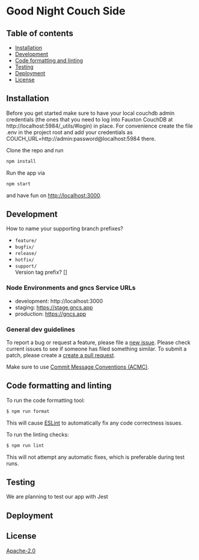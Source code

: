 # Good Night Couch Side

## Table of contents

- [Installation](#installation)
- [Development](#development)
- [Code formatting and linting](#code-formatting-and-linting)
- [Testing](#testing)
- [Deployment](#deployment)
- [License](#license)

## Installation

Before you get started make sure to have your local couchdb admin credentials (the ones that you
need to log into Fauxton CouchDB at http://localhost:5984/\_utils/#login) in place. For convenience
create the file .env in the project root and add your credentials as
COUCH_URL=http://admin:password@localhost:5984 there.

Clone the repo and run

```bash
npm install
```

Run the app via

```bash
npm start
```

and have fun on [http://localhost:3000](http://localhost:3000).

## Development

How to name your supporting branch prefixes?

- `feature/`
- `bugfix/`
- `release/`
- `hotfix/`
- `support/`  
  Version tag prefix? []

### Node Environments and gncs Service URLs

- development: http://localhost:3000
- staging: https://stage.gncs.app
- production: https://gncs.app

### General dev guidelines

To report a bug or request a feature, please file a
[new issue](https://github.com/GoodNightCouchSide/gncs/issues/new/choose). Please check current
issues to see if someone has filed something similar. To submit a patch, please create a
[create a pull request](https://github.com/GoodNightCouchSide/gncs/pulls).

Make sure to use
[Commit Message Conventions (ACMC)](https://github.com/angular/angular.js/blob/master/DEVELOPERS.md#-git-commit-guidelines).

## Code formatting and linting

To run the code formatting tool:

```bash
$ npm run format
```

This will cause [ESLint](https://eslint.org/) to automatically fix any code correctness issues.

To run the linting checks:

```bash
$ npm run lint
```

This will not attempt any automatic fixes, which is preferable during test runs.

## Testing

We are planning to test our app with Jest

## Deployment

## License

[Apache-2.0](https://www.apache.org/licenses/LICENSE-2.0)
